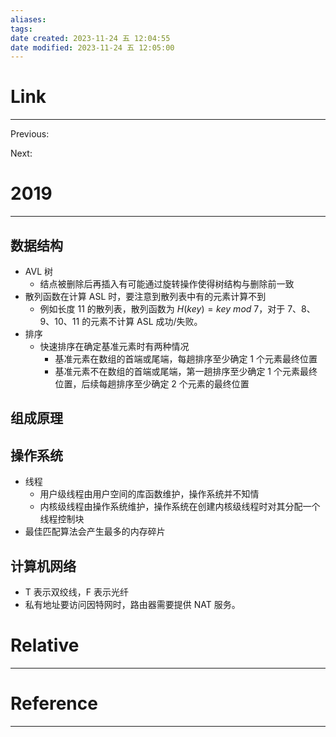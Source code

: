 ```yaml
---
aliases: 
tags: 
date created: 2023-11-24 五 12:04:55
date modified: 2023-11-24 五 12:05:00
---
```


# Link

---
Previous:

Next:

# 2019

---

## 数据结构

- AVL 树
  - 结点被删除后再插入有可能通过旋转操作使得树结构与删除前一致
- 散列函数在计算 ASL 时，要注意到散列表中有的元素计算不到
  - 例如长度 11 的散列表，散列函数为 $H(key)=key~mod~7$，对于 7、8、9、10、11 的元素不计算 ASL 成功/失败。
- 排序
  - 快速排序在确定基准元素时有两种情况
    - 基准元素在数组的首端或尾端，每趟排序至少确定 1 个元素最终位置
    - 基准元素不在数组的首端或尾端，第一趟排序至少确定 1 个元素最终位置，后续每趟排序至少确定 2 个元素的最终位置

## 组成原理

## 操作系统

- 线程
  - 用户级线程由用户空间的库函数维护，操作系统并不知情
  - 内核级线程由操作系统维护，操作系统在创建内核级线程时对其分配一个线程控制块
- 最佳匹配算法会产生最多的内存碎片

## 计算机网络

- T 表示双绞线，F 表示光纤
- 私有地址要访问因特网时，路由器需要提供 NAT 服务。

# Relative

---

# Reference

---
